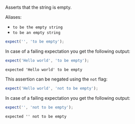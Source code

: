 Asserts that the string is empty.

Aliases:

- `to be the empty string`
- `to be an empty string`

```javascript
expect('', 'to be empty');
```

In case of a failing expectation you get the following output:

```javascript
expect('Hello world', 'to be empty');
```

```output
expected 'Hello world' to be empty
```

This assertion can be negated using the `not` flag:

```javascript
expect('Hello world', 'not to be empty');
```

In case of a failing expectation you get the following output:

```javascript
expect('', 'not to be empty');
```

```output
expected '' not to be empty
```
